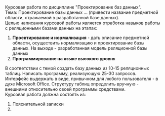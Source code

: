Курсовая работа по дисциплине "Проектирование баз данных".  
Тема: Проектирование базы данных ... (привести название предметной области, отражаемой в разработанной базе данных).  
Целью написания курсовой работы является отработка навыков работы с реляционными базами данных на этапах:
1. **Проектирование и нормализация** - дать описание предметной области, осуществить нормализацию и проектирование базы данных. На выходе - разработанная модель реляционной базы данных
2. **Программирование на языке высокого уровня**
  
В соответствии с темой создать базу данных из 10-15 реляционных таблиц. Написать программу, реализующую 25-30 запросов. Интерфейс выдержать в виде, привычном для любого пользователя - в духе Microsoft Office. Структуру таблиц определить вручную - внешними относительно своей программы средствами.  
Курсовая работа должна состоять из:
1. Пояснительной записки
2. 
